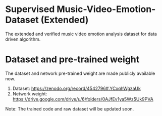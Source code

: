 # Supervised Music-Video-Emotion-Dataset (Extended)
The extended and verified music video emotion analysis dataset for data driven algorithm. 


# Dataset and pre-trained weight
The dataset and network pre-trained weight are made publicly available now.
1. Dataset: https://zenodo.org/record/4542796#.YCxqhWgzaUk  
2. Network weight: https://drive.google.com/drive/u/6/folders/0AJfEv1ya5Wz5Uk9PVA

Note: The trained code and raw dataset will be updated soon. 
